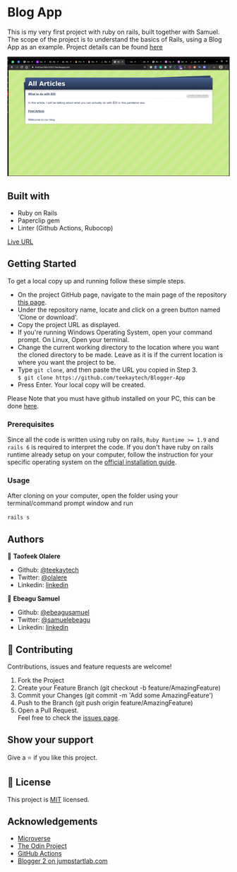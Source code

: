 # Blog App

This is my very first project with ruby on rails, built together with Samuel. The scope of the project is to understand the basics of Rails, using a Blog App as an example. Project details can be found [here](http://tutorials.jumpstartlab.com/projects/blogger.html#i4:-a-few-gems)

![screenshot](/app/assets/images/banner.png)

## Built with
  * Ruby on Rails
  * Paperclip gem
  * Linter (Github Actions, Rubocop)

[Live URL](https://limitless-falls-65822.herokuapp.com/)

## Getting Started

To get a local copy up and running follow these simple steps.

- On the project GitHub page, navigate to the main page of the repository [this page](https://github.com/teekaytech/Blogger-App).
- Under the repository name, locate and click on a green button named 'Clone or download'. 
- Copy the project URL as displayed.
- If you're running Windows Operating System, open your command prompt. On Linux, Open your terminal.
- Change the current working directory to the location where you want the cloned directory to be made. Leave as it is if the current location is where you want the project to be.
- Type `git clone`, and then paste the URL you copied in Step 3.<br>
`$ git clone https://github.com/teekaytech/Blogger-App`
- Press Enter. Your local copy will be created.

Please Note that you must have github installed on your PC, this can be done [here](https://gist.github.com/derhuerst/1b15ff4652a867391f03).


### Prerequisites

Since all the code is written using ruby on rails, `Ruby Runtime >= 1.9` and `rails 6` is required to interpret the code. If you don't have ruby on rails runtime already setup on your computer, follow the instruction for your specific operating system on the [official installation guide](https://guides.rubyonrails.org/getting_started.html#creating-a-new-rails-project-installing-rails).

### Usage

After cloning on your computer, open the folder using your terminal/command prompt window and run

`rails s`

## Authors

👤 **Taofeek Olalere**

- Github: [@teekaytech](https://github.com/teekaytech)
- Twitter: [@olalere](https://twitter.com/ola_lere)
- Linkedin: [linkedin](https://linkedin.com/in/teekaytech)

👤 **Ebeagu Samuel**

- Github: [@ebeagusamuel](https://github.com/ebeagusamuel)
- Twitter: [@samuelebeagu]()
- Linkedin: [linkedin]()

## 🤝 Contributing
Contributions, issues and feature requests are welcome!
   1. Fork the Project
   2. Create your Feature Branch (git checkout -b feature/AmazingFeature)
   3. Commit your Changes (git commit -m 'Add some AmazingFeature')
   4. Push to the Branch (git push origin feature/AmazingFeature)
   5. Open a Pull Request.<br>
Feel free to check the [issues page](issues/).

## Show your support

Give a ⭐️ if you like this project.

## 📝 License

This project is [MIT](lic.url) licensed.

## Acknowledgements

- [Microverse](https://microverse.pathwright.com/library/fast-track-curriculum/69047/path/step/57421589/)
- [The Odin Project](https://www.theodinproject.com/courses/ruby-on-rails/lessons/ruby-on-rails-ruby-on-rails)
- [GitHub Actions](https://github.com/microverseinc/linters-config/tree/master/ror)
- [Blogger 2 on jumpstartlab.com](http://tutorials.jumpstartlab.com/projects/blogger.html#i4:-a-few-gems)